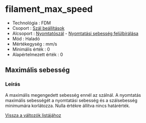 # filament\_max\_speed

* Technológia : FDM
* Csoport : [Szál beállítások](../filament_settings/filament_settings.md)
* Alcsoport : [Nyomtatószál](../filament_settings/filament_settings.md#filament) - [Nyomtatási sebesség felülbírálása](filament_max_speed.md)
* Mód : Haladó
* Mértékegység : mm/s
* Minimális érték :  0
* Alapértelmezett érték : 0

## Maximális sebesség

### Leírás

A maximális megengedett sebesség ennél az szálnál. A nyomtatás maximális sebességét a nyomtatási sebesség és a szálsebesség minimumára korlátozza. Nulla értékre állítva nincs határérték.

[Vissza a változók listájához](/)

